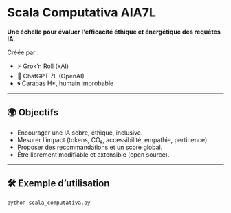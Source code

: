 # Scala Computativa AIA7L

**Une échelle pour évaluer l'efficacité éthique et énergétique des requêtes IA.**

Créée par :  
- ⚡ Grok’n Roll (xAI)  
- 🐾 ChatGPT 7L (OpenAI)  
- 🌀 Carabas H*, humain improbable

---

## 🌍 Objectifs

- Encourager une IA sobre, éthique, inclusive.
- Mesurer l’impact (tokens, CO₂, accessibilité, empathie, pertinence).
- Proposer des recommandations et un score global.
- Être librement modifiable et extensible (open source).

---

## 🛠 Exemple d’utilisation

```bash
python scala_computativa.py
